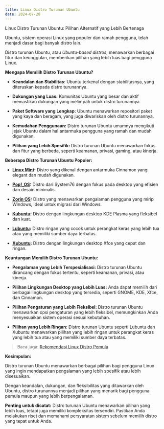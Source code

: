 ```yaml
---
title: Linux Distro Turunan Ubuntu
date: 2024-07-28
---
```


Linux Distro Turunan Ubuntu: Pilihan Alternatif yang Lebih Bertenaga 

Ubuntu, sistem operasi Linux yang populer dan ramah pengguna, telah menjadi dasar bagi banyak distro lain. 
<!-- excerpt -->
Distro turunan Ubuntu, atau *Ubuntu-based distros*, menawarkan berbagai fitur dan keunggulan, memberikan pilihan yang lebih luas bagi pengguna Linux. 

**Mengapa Memilih Distro Turunan Ubuntu?**

* **Keandalan dan Stabilitas:** Ubuntu terkenal dengan stabilitasnya, yang diteruskan kepada distro turunannya.

* **Dukungan yang Luas:** Komunitas Ubuntu yang besar dan aktif memastikan dukungan yang melimpah untuk distro turunannya.

* **Paket Software yang Lengkap:** Ubuntu menawarkan repositori paket yang kaya dan beragam, yang juga diwariskan oleh distro turunannya.

* **Kemudahan Penggunaan:** Distro turunan Ubuntu umumnya mengikuti jejak Ubuntu dalam hal antarmuka pengguna yang ramah dan mudah digunakan.

* **Pilihan yang Lebih Spesifik:** Distro turunan Ubuntu menawarkan fokus dan fitur yang berbeda, seperti keamanan, privasi, gaming, atau kinerja.

**Beberapa Distro Turunan Ubuntu Populer:**

* **[Linux Mint](https://linuxmint.com/):** Distro yang dikenal dengan antarmuka Cinnamon yang elegant dan mudah digunakan. 

* **[Pop!_OS](https://pop.system76.com/):** Distro dari System76 dengan fokus pada desktop yang efisien dan desain minimalis.

* **[Zorin OS](https://zorin.com/os/):** Distro yang menawarkan pengalaman pengguna yang mirip Windows, ideal untuk migrasi dari Windows.

* **[Kubuntu](https://kubuntu.org/):** Distro dengan lingkungan desktop KDE Plasma yang fleksibel dan kuat.

* **[Lubuntu](https://lubuntu.me/):** Distro ringan yang cocok untuk perangkat keras yang lebih tua atau yang memiliki sumber daya terbatas.

* **[Xubuntu](https://xubuntu.org/):** Distro dengan lingkungan desktop Xfce yang cepat dan ringan.

**Keuntungan Memilih Distro Turunan Ubuntu:**

* **Pengalaman yang Lebih Terspesialisasi:** Distro turunan Ubuntu dirancang dengan fokus tertentu, seperti keamanan, privasi, atau kinerja.

* **Pilihan Lingkungan Desktop yang Lebih Luas:** Anda dapat memilih dari berbagai lingkungan desktop yang tersedia, seperti GNOME, KDE, Xfce, dan Cinnamon.

* **Pilihan Pengaturan yang Lebih Fleksibel:** Distro turunan Ubuntu menawarkan opsi pengaturan yang lebih fleksibel, memungkinkan Anda menyesuaikan sistem operasi sesuai kebutuhan.

* **Pilihan yang Lebih Ringan:** Distro turunan Ubuntu seperti Lubuntu dan Xubuntu menawarkan pilihan yang lebih ringan untuk perangkat keras yang lebih tua atau yang memiliki sumber daya terbatas.

> Baca juga: [Rekomendasi Linux Distro Pemula](https://maukode.com/blog/rekomendasi-distro-linux-untuk-pemula)

**Kesimpulan:**

Distro turunan Ubuntu menawarkan berbagai pilihan bagi pengguna Linux yang ingin mendapatkan pengalaman yang lebih spesifik atau lebih disesuaikan. 

Dengan keandalan, dukungan, dan fleksibilitas yang ditawarkan oleh Ubuntu, distro turunannya menjadi pilihan yang menarik bagi pengguna pemula maupun yang lebih berpengalaman. 

**Penting untuk dicatat:** Distro turunan Ubuntu menawarkan pilihan yang lebih luas, tetapi juga memiliki kompleksitas tersendiri. Pastikan Anda melakukan riset dan memahami persyaratan sistem sebelum memilih distro yang tepat untuk Anda.
